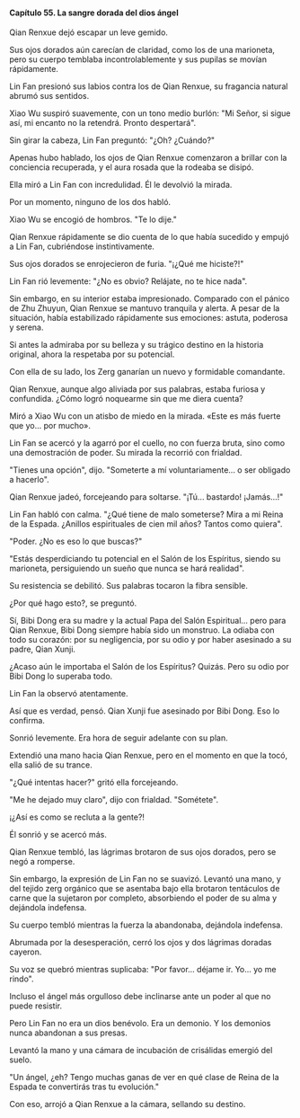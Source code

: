 
#### Capítulo 55. La sangre dorada del dios ángel


Qian Renxue dejó escapar un leve gemido.

Sus ojos dorados aún carecían de claridad, como los de una marioneta, pero su cuerpo temblaba incontrolablemente y sus pupilas se movían rápidamente.

Lin Fan presionó sus labios contra los de Qian Renxue, su fragancia natural abrumó sus sentidos.

Xiao Wu suspiró suavemente, con un tono medio burlón: "Mi Señor, si sigue así, mi encanto no la retendrá. Pronto despertará".

Sin girar la cabeza, Lin Fan preguntó: "¿Oh? ¿Cuándo?"

Apenas hubo hablado, los ojos de Qian Renxue comenzaron a brillar con la conciencia recuperada, y el aura rosada que la rodeaba se disipó.

Ella miró a Lin Fan con incredulidad. Él le devolvió la mirada.

Por un momento, ninguno de los dos habló.

Xiao Wu se encogió de hombros. "Te lo dije."

Qian Renxue rápidamente se dio cuenta de lo que había sucedido y empujó a Lin Fan, cubriéndose instintivamente.

Sus ojos dorados se enrojecieron de furia. "¡¿Qué me hiciste?!"

Lin Fan rió levemente: "¿No es obvio? Relájate, no te hice nada".

Sin embargo, en su interior estaba impresionado. Comparado con el pánico de Zhu Zhuyun, Qian Renxue se mantuvo tranquila y alerta. A pesar de la situación, había estabilizado rápidamente sus emociones: astuta, poderosa y serena.

Si antes la admiraba por su belleza y su trágico destino en la historia original, ahora la respetaba por su potencial.

Con ella de su lado, los Zerg ganarían un nuevo y formidable comandante.

Qian Renxue, aunque algo aliviada por sus palabras, estaba furiosa y confundida. ¿Cómo logró noquearme sin que me diera cuenta?

Miró a Xiao Wu con un atisbo de miedo en la mirada. «Este es más fuerte que yo... por mucho».

Lin Fan se acercó y la agarró por el cuello, no con fuerza bruta, sino como una demostración de poder. Su mirada la recorrió con frialdad.

"Tienes una opción", dijo. "Someterte a mí voluntariamente... o ser obligado a hacerlo".

Qian Renxue jadeó, forcejeando para soltarse. "¡Tú... bastardo! ¡Jamás...!"

Lin Fan habló con calma. "¿Qué tiene de malo someterse? Mira a mi Reina de la Espada. ¿Anillos espirituales de cien mil años? Tantos como quiera".

"Poder. ¿No es eso lo que buscas?"

"Estás desperdiciando tu potencial en el Salón de los Espíritus, siendo su marioneta, persiguiendo un sueño que nunca se hará realidad".

Su resistencia se debilitó. Sus palabras tocaron la fibra sensible.

¿Por qué hago esto?, se preguntó.

Sí, Bibi Dong era su madre y la actual Papa del Salón Espiritual... pero para Qian Renxue, Bibi Dong siempre había sido un monstruo. La odiaba con todo su corazón: por su negligencia, por su odio y por haber asesinado a su padre, Qian Xunji.

¿Acaso aún le importaba el Salón de los Espíritus? Quizás. Pero su odio por Bibi Dong lo superaba todo.

Lin Fan la observó atentamente.

Así que es verdad, pensó. Qian Xunji fue asesinado por Bibi Dong. Eso lo confirma.

Sonrió levemente. Era hora de seguir adelante con su plan.

Extendió una mano hacia Qian Renxue, pero en el momento en que la tocó, ella salió de su trance.

"¿Qué intentas hacer?" gritó ella forcejeando.

"Me he dejado muy claro", dijo con frialdad. "Sométete".

¡¿Así es como se recluta a la gente?!

Él sonrió y se acercó más.

Qian Renxue tembló, las lágrimas brotaron de sus ojos dorados, pero se negó a romperse.

Sin embargo, la expresión de Lin Fan no se suavizó. Levantó una mano, y del tejido zerg orgánico que se asentaba bajo ella brotaron tentáculos de carne que la sujetaron por completo, absorbiendo el poder de su alma y dejándola indefensa.

Su cuerpo tembló mientras la fuerza la abandonaba, dejándola indefensa.

Abrumada por la desesperación, cerró los ojos y dos lágrimas doradas cayeron.

Su voz se quebró mientras suplicaba: "Por favor... déjame ir. Yo... yo me rindo".

Incluso el ángel más orgulloso debe inclinarse ante un poder al que no puede resistir.

Pero Lin Fan no era un dios benévolo. Era un demonio. Y los demonios nunca abandonan a sus presas.

Levantó la mano y una cámara de incubación de crisálidas emergió del suelo.

"Un ángel, ¿eh? Tengo muchas ganas de ver en qué clase de Reina de la Espada te convertirás tras tu evolución."

Con eso, arrojó a Qian Renxue a la cámara, sellando su destino.